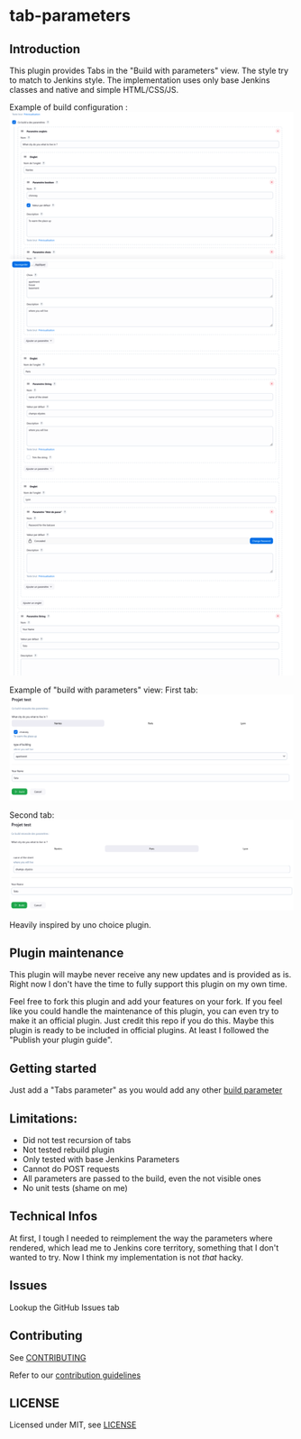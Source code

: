 # tab-parameters

## Introduction

This plugin provides Tabs in the "Build with parameters" view.
The style try to match to Jenkins style.
The implementation uses only base Jenkins classes and native and simple HTML/CSS/JS.

Example of build configuration :
![](docs/config.png)

Example of "build with parameters" view:
First tab:
![](docs/run-tab1.png)

Second tab:
![](docs/run-tab2.png)

Heavily inspired by uno choice plugin.

## Plugin maintenance

This plugin will maybe never receive any new updates and is provided as is.
Right now I don't have the time to fully support this plugin on my own time.

Feel free to fork this plugin and add your features on your fork. If you feel like you could handle the maintenance of
this plugin, you can even try to make it an official plugin. Just credit this repo if you do this.
Maybe this plugin is ready to be included in official plugins. At least I followed the "Publish your plugin guide".

## Getting started

Just add a "Tabs parameter" as you would add any
other [build parameter](https://plugins.jenkins.io/build-with-parameters/)

## Limitations:

* Did not test recursion of tabs
* Not tested rebuild plugin
* Only tested with base Jenkins Parameters
* Cannot do POST requests
* All parameters are passed to the build, even the not visible ones
* No unit tests (shame on me)

## Technical Infos

At first, I tough I needed to reimplement the way the parameters where rendered, which lead me to Jenkins core
territory, something that I don't wanted to try.
Now I think my implementation is not _that_ hacky.

## Issues

Lookup the GitHub Issues tab

## Contributing

See [CONTRIBUTING](https://github.com/jenkinsci/.github/blob/master/CONTRIBUTING.md)

Refer to our [contribution guidelines](https://github.com/jenkinsci/.github/blob/master/CONTRIBUTING.md)

## LICENSE

Licensed under MIT, see [LICENSE](LICENSE.md)

